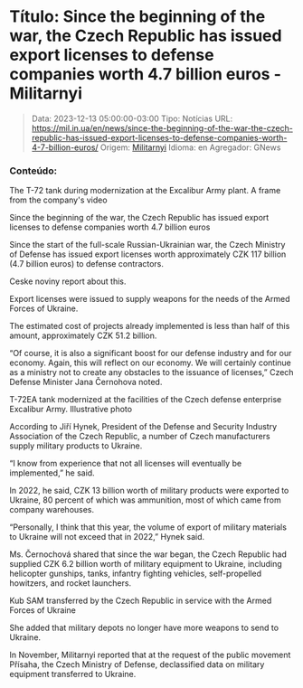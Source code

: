 # Título: Since the beginning of the war, the Czech Republic has issued export licenses to defense companies worth 4.7 billion euros - Militarnyi

>Data: 2023-12-13 05:00:00-03:00
>Tipo: Notícias
>URL: https://mil.in.ua/en/news/since-the-beginning-of-the-war-the-czech-republic-has-issued-export-licenses-to-defense-companies-worth-4-7-billion-euros/
>Origem: [Militarnyi](https://mil.in.ua)
>Idioma: en
>Agregador: GNews

### Conteúdo:

The T-72 tank during modernization at the Excalibur Army plant. A frame from the company's video

Since the beginning of the war, the Czech Republic has issued export licenses to defense companies worth 4.7 billion euros

Since the start of the full-scale Russian-Ukrainian war, the Czech Ministry of Defense has issued export licenses worth approximately CZK 117 billion (4.7 billion euros) to defense contractors.

Ceske noviny report about this.

Export licenses were issued to supply weapons for the needs of the Armed Forces of Ukraine.

The estimated cost of projects already implemented is less than half of this amount, approximately CZK 51.2 billion.

“Of course, it is also a significant boost for our defense industry and for our economy. Again, this will reflect on our economy. We will certainly continue as a ministry not to create any obstacles to the issuance of licenses,” Czech Defense Minister Jana Černohova noted.

T-72EA tank modernized at the facilities of the Czech defense enterprise Excalibur Army. Illustrative photo

According to Jiří Hynek, President of the Defense and Security Industry Association of the Czech Republic, a number of Czech manufacturers supply military products to Ukraine.

“I know from experience that not all licenses will eventually be implemented,” he said.

In 2022, he said, CZK 13 billion worth of military products were exported to Ukraine, 80 percent of which was ammunition, most of which came from company warehouses.

“Personally, I think that this year, the volume of export of military materials to Ukraine will not exceed that in 2022,” Hynek said.

Ms. Černochová shared that since the war began, the Czech Republic had supplied CZK 6.2 billion worth of military equipment to Ukraine, including helicopter gunships, tanks, infantry fighting vehicles, self-propelled howitzers, and rocket launchers.

Kub SAM transferred by the Czech Republic in service with the Armed Forces of Ukraine

She added that military depots no longer have more weapons to send to Ukraine.

In November, Militarnyi reported that at the request of the public movement Přísaha, the Czech Ministry of Defense, declassified data on military equipment transferred to Ukraine.
